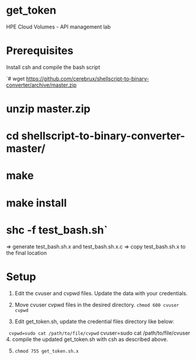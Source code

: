 # get_token
HPE Cloud Volumes - API management lab

# Prerequisites
Install csh and compile the bash script

`# wget https://github.com/cerebrux/shellscript-to-binary-converter/archive/master.zip

# unzip master.zip

# cd shellscript-to-binary-converter-master/

# make

# make install

# shc -f test_bash.sh`

=> generate test_bash.sh.x and test_bash.sh.x.c
=> copy test_bash.sh.x to the final location

# Setup
1. Edit the cvuser and cvpwd files. Update the data with your credentials. 

2. Move cvuser cvpwd files in the desired directory. `chmod 600 cvuser cvpwd`

3. Edit get_token.sh, update the credential files directory like below:

`
cvpwd=sudo cat /path/to/file/cvpwd`
cvuser=sudo cat /path/to/file/cvuser`
`
4. compile the updated get_token.sh with csh as described above.

5. `chmod 755 get_token.sh.x`
